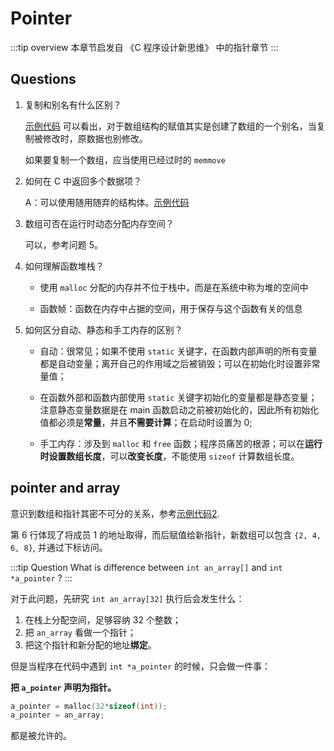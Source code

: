 # Pointer

:::tip overview
本章节启发自 《C 程序设计新思维》 中的指针章节
:::

## Questions

1. 复制和别名有什么区别？

    [示例代码](https://github.com/chenweigao/_code/blob/master/cpp/pointer_array_3.cpp) 可以看出，对于数组结构的赋值其实是创建了数组的一个别名，当复制被修改时，原数据也别修改。

    如果要复制一个数组，应当使用已经过时的 `memmove`

2. 如何在 C 中返回多个数据项？

    A：可以使用随用随弃的结构体。[示例代码](https://github.com/chenweigao/_code/blob/master/cpp/pointer_array_1.cpp)

3. 数组可否在运行时动态分配内存空间？

    可以，参考问题 5。

4. 如何理解函数堆栈？

    - 使用 `malloc` 分配的内存并不位于栈中，而是在系统中称为堆的空间中

    - 函数帧：函数在内存中占据的空间，用于保存与这个函数有关的信息

5. 如何区分自动、静态和手工内存的区别？

    - 自动：很常见；如果不使用 `static` 关键字，在函数内部声明的所有变量都是自动变量；离开自己的作用域之后被销毁；可以在初始化时设置非常量值；

    - 在函数外部和函数内部使用 `static` 关键字初始化的变量都是静态变量；注意静态变量数据是在 main 函数启动之前被初始化的，因此所有初始化值都必须是**常量**，并且**不需要计算**；在启动时设置为 0;
  
    - 手工内存：涉及到 `malloc` 和 `free` 函数；程序员痛苦的根源；可以在**运行时设置数组长度**，可以**改变长度**，不能使用 `sizeof` 计算数组长度。

## pointer and array

意识到数组和指针其密不可分的关系，参考[示例代码2](https://github.com/chenweigao/_code/blob/master/cpp/pointer_array_2.cpp).

第 6 行体现了将成员 1 的地址取得，而后赋值给新指针，新数组可以包含 `{2, 4, 6, 8}`, 并通过下标访问。

:::tip Question
What is difference between `int an_array[]` and `int *a_pointer` ?
:::

对于此问题，先研究 `int an_array[32]` 执行后会发生什么：

1. 在栈上分配空间，足够容纳 32 个整数；
2. 把 `an_array` 看做一个指针；
3. 把这个指针和新分配的地址**绑定**。

但是当程序在代码中遇到 `int *a_pointer` 的时候，只会做一件事：

**把 `a_pointer` 声明为指针。**

```c
a_pointer = malloc(32*sizeof(int));
a_pointer = an_array;
```

都是被允许的。